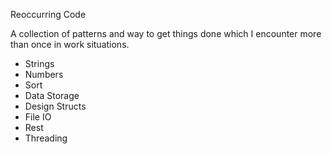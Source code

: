 Reoccurring Code

A collection of patterns and way to get things done which I encounter more than once in work situations.

- Strings
- Numbers
- Sort
- Data Storage
- Design Structs
- File IO
- Rest
- Threading
